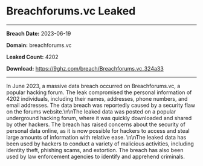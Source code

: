 # Breachforums.vc Leaked

------------
**Breach Date:** 2023-06-19

**Domain:** breachforums.vc

**Leaked Count:** 4202

**Download:** https://9ghz.com/breach/Breachforums.vc_324a33

------------
In June 2023, a massive data breach occurred on Breachforums.vc, a popular hacking forum. The leak compromised the personal information of 4202 individuals, including their names, addresses, phone numbers, and email addresses. The data breach was reportedly caused by a security flaw on the forums website.\n\nThe leaked data was posted on a popular underground hacking forum, where it was quickly downloaded and shared by other hackers. The breach has raised concerns about the security of personal data online, as it is now possible for hackers to access and steal large amounts of information with relative ease. \n\nThe leaked data has been used by hackers to conduct a variety of malicious activities, including identity theft, phishing scams, and extortion. The breach has also been used by law enforcement agencies to identify and apprehend criminals.
